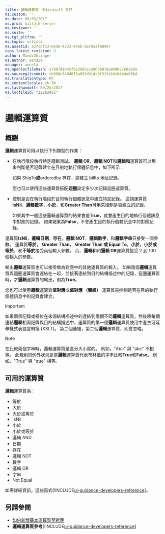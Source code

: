 ```yaml
---
title: 邏輯運算質 |Microsoft 文件
ms.custom: ''
ms.date: 06/08/2017
ms.prod: biztalk-server
ms.reviewer: ''
ms.suite: ''
ms.tgt_pltfrm: ''
ms.topic: article
ms.assetid: e37cdfc3-66de-4333-84eb-a8765afa8407
caps.latest.revision: 9
author: MandiOhlinger
ms.author: mandia
manager: anneta
ms.openlocfilehash: a7907d1045fde39d5ece963bd78e00d027e8a9da
ms.sourcegitcommit: cb908c540d8f1a692d01dc8f313e16cb4b4e696d
ms.translationtype: MT
ms.contentlocale: zh-TW
ms.lasthandoff: 09/20/2017
ms.locfileid: "22262462"
---
```

# <a name="logical-functoids"></a>邏輯運算質

## <a name="overview"></a>概觀
**邏輯**運算質可用以執行下列類型的作業：  
  
-   在執行階段執行特定邏輯測試。 **邏輯 OR**，**邏輯 NOT**和**邏輯和**運算質可以用來判斷是否記錄建立在目的地執行個體訊息中，如下所示：  
  
     如果 ShipTo**或**orderedby 存在，請建立 billto 地址記錄。  
  
     您也可以使用這些運算質搭配**迴圈**設定多少次記錄迴圈運算質。  
  
-   控制是否在執行階段於目的執行個體訊息中建立特定記錄。 這類運算質**IsNil**，**邏輯數字**，**小於**，和**Greater Than**可用來控制是否建立的記錄。  
  
     如果其中一個這些邏輯運算質的結果會是**True**，就會產生目的地執行個體訊息中對應的記錄。 如果結果為**False**，不會產生目的執行個體訊息中的對應記錄。  
  
 運算質**IsNil**，**邏輯日期**，**存在**，**邏輯 NOT**，**邏輯數字**，和**邏輯字串**只接受一個參數。 運算質**等於**， **Greater Than**， **Greater Than 或 Equal To**，**小於**，**小於或等於**，和**不等於**接受兩個輸入參數。 而、**邏輯和**和**邏輯 OR**運算質接受 2 到 100 個輸入的參數。  
  
 輸出**邏輯**運算質也可以接受做為對應中的其他運算質的輸入。 如果兩個**邏輯**運算質與迴圈運算質會連結在一起，並接著連結到目的結構描述中的記錄，迴圈運算質時，才**邏輯**運算質的輸出，則為**True**。  
  
 您也可以使用**邏輯**運算質**值對應**或**值對應 （簡維）** 運算質來控制是否在目的執行個體訊息中的記錄會建立。  
  
> [!IMPORTANT]
>  如果兩個記錄或欄位在來源結構描述中的連結到兩個不同**邏輯**運算質，然後將每個連結**邏輯**相同記錄與目的結構描述中，運算質的第一個**邏輯**運算質使用中產生可延伸樣式表語言轉換 (XSLT)。 第二個連結，第二個**邏輯**運算質，則會忽略。  
  
> [!NOTE]
>  在比較兩個字串時，邏輯運算質是區分大小寫的。 例如，"Abc" 與 "abc" 不相等。 此規則的例外狀況是當**邏輯**運算質代表布林值的字串比較**True**和**False**。 例如，"True" 與 "true" 相等。  

## <a name="available-functoids"></a>可用的運算質  
 **邏輯**運算質為： 

* 等於
* 大於
* 大於或等於
* IsNil
* 小於
* 小於或等於
* 邏輯 AND
* 日期
* 存在
* 邏輯 NOT
* 數字
* 邏輯 OR
* 字串
* Not Equal

如需詳細資訊，這些函式[!INCLUDE[ui-guidance-developers-reference](../includes/ui-guidance-developers-reference.md)]。
  
## <a name="see-also"></a>另請參閱  
-  [如何新增基本運算質至對應](../core/how-to-add-basic-functoids-to-a-map.md)   
-  **邏輯運算質參考**[!INCLUDE[ui-guidance-developers-reference](../includes/ui-guidance-developers-reference.md)]